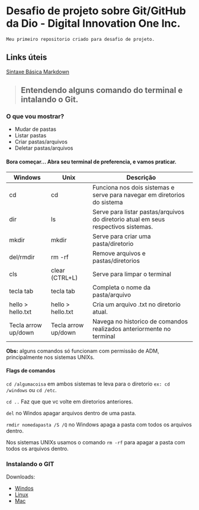 # Desafio de projeto sobre Git/GitHub da Dio - Digital Innovation One Inc.

    Meu primeiro repositorio criado para desafio de projeto.

## Links úteis
[Sintaxe Básica Markdown](https://www.markdownguide.org/basic-syntax/)



> ## Entendendo alguns comando do terminal e intalando o Git.


### O que vou mostrar?
- Mudar de pastas
- Listar pastas
- Criar pastas/arquivos
- Deletar pastas/arquivos


#### Bora começar... Abra seu terminal de preferencia, e vamos praticar.

| Windows             | Unix                | Descrição                                                                          |
|---------------------|---------------------|------------------------------------------------------------------------------------|
| cd                  | cd                  | Funciona nos dois sistemas e serve para navegar em diretorios do sistema           |
| dir                 | ls                  | Serve para listar pastas/arquivos do diretorio atual em seus respectivos sistemas. |
| mkdir               | mkdir               | Serve para criar uma pasta/diretorio                                               |
| del/rmdir           | rm -rf              | Remove arquivos e pastas/diretorios                                                |
| cls                 | clear (CTRL+L)      | Serve para limpar o terminal                                                       |      
| tecla tab           | tecla tab           | Completa o nome da pasta/arquivo                                                   |
| hello > hello.txt   | hello > hello.txt   | Cria um arquivo .txt no diretorio atual.                                           |
| Tecla arrow up/down | Tecla arrow up/down | Navega no historico de comandos realizados anteriormente no terminal               |

**Obs:** alguns comandos só funcionam com permissão de ADM, principalmente nos sistemas UNIXs.

#### Flags de comandos

``cd /algumacoisa`` em ambos sistemas te leva para o diretorio ``ex: cd /windows`` ou ``cd /etc``.

``cd ..`` Faz que que vc volte em diretorios anteriores.

``del`` no Windos apagar arquivos dentro de uma pasta.

``rmdir nomedapasta /S /Q`` no Windows apaga a pasta com todos os arquivos dentro.

Nos sistemas UNIXs usamos o comando ``rm -rf`` para apagar a pasta com todos os arquivos dentro.

### Instalando o GIT
Downloads:
- [Windos](https://git-scm.com/download/win)
- [Linux](https://git-scm.com/download/linux)
- [Mac](https://git-scm.com/download/mac)
